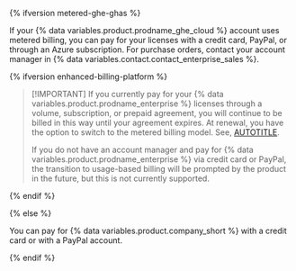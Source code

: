 {% ifversion metered-ghe-ghas %}

If your {% data variables.product.prodname_ghe_cloud %} account uses metered billing, you can pay for your licenses with a credit card, PayPal, or through an Azure subscription. For purchase orders, contact your account manager in {% data variables.contact.contact_enterprise_sales %}.

{% ifversion enhanced-billing-platform %}

> [!IMPORTANT] If you currently pay for your {% data variables.product.prodname_enterprise %} licenses through a volume, subscription, or prepaid agreement, you will continue to be billed in this way until your agreement expires. At renewal, you have the option to switch to the metered billing model. See, [AUTOTITLE](/billing/using-the-enhanced-billing-platform-for-enterprises/getting-started-with-the-enhanced-billing-platform).
>
> If you do not have an account manager and pay for {% data variables.product.prodname_enterprise %} via credit card or PayPal, the transition to usage-based billing will be prompted by the product in the future, but this is not currently supported.

{% endif %}

{% else %}

You can pay for {% data variables.product.company_short %} with a credit card or with a PayPal account.

{% endif %}
